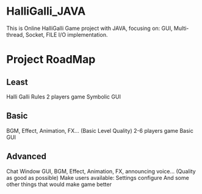 # HalliGalli_JAVA
This is Online HalliGalli Game project with JAVA, focusing on: GUI, Multi-thread, Socket, FILE I/O implementation.

# Project RoadMap
## Least
  Halli Galli Rules
  2 players game
  Symbolic GUI
## Basic
  BGM, Effect, Animation, FX... (Basic Level Quality) 
  2-6 players game
  Basic GUI
## Advanced
  Chat Window
  GUI, BGM, Effect, Animation, FX, announcing voice... (Quality as good as possible)
  Make users available: Settings configure
  And some other things that would make game better

